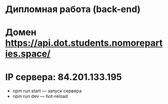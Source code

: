 # Дипломная работа (back-end)

# Домен https://api.dot.students.nomoreparties.space/
# IP сервера: 84.201.133.195

* npm run start — запуск сервера
* npm run dev — hot-reload
